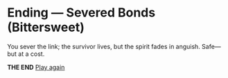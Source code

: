 # Ending — Severed Bonds (Bittersweet)

You sever the link; the survivor lives, but the spirit fades in anguish. Safe—but at a cost.

**THE END**
[Play again](../_start-here.md)
